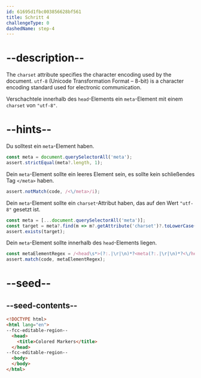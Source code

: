 ```yaml
---
id: 61695d1fbc003856628bf561
title: Schritt 4
challengeType: 0
dashedName: step-4
---
```


# --description--

The `charset` attribute specifies the character encoding used by the document. `utf-8` (Unicode Transformation Format – 8-bit) is a character encoding standard used for electronic communication.

Verschachtele innerhalb des `head`-Elements ein `meta`-Element mit einem `charset` von `"utf-8"`.

# --hints--

Du solltest ein `meta`-Element haben.

```js
const meta = document.querySelectorAll('meta');
assert.strictEqual(meta?.length, 1);
```

Dein `meta`-Element sollte ein leeres Element sein, es sollte kein schließendes Tag `</meta>` haben.

```js
assert.notMatch(code, /<\/meta>/i);
```

Dein `meta`-Element sollte ein `charset`-Attribut haben, das auf den Wert `"utf-8"` gesetzt ist.

```js
const meta = [...document.querySelectorAll('meta')];
const target = meta?.find(m => m?.getAttribute('charset')?.toLowerCase() === 'utf-8');
assert.exists(target);
```

Dein `meta`-Element sollte innerhalb des `head`-Elements liegen.

```js
const metaElementRegex = /<head\s*>(?:.|\r|\n)*?<meta(?:.|\r|\n)*?<\/head\s*>/i;
assert.match(code, metaElementRegex);
```

# --seed--

## --seed-contents--

```html
<!DOCTYPE html>
<html lang="en">
--fcc-editable-region--
  <head>
    <title>Colored Markers</title>
  </head>
--fcc-editable-region--
  <body>
  </body>
</html>
```
